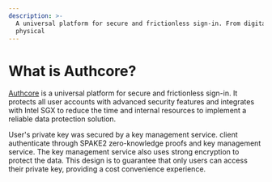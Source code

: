 ```yaml
---
description: >-
  A universal platform for secure and frictionless sign-in. From digital to
  physical
---
```


# What is Authcore?

[Authcore](https://authcore.io/) is a universal platform for secure and frictionless sign-in. It protects all user accounts with advanced security features and integrates with Intel SGX to reduce the time and internal resources to implement a reliable data protection solution.

User's private key was secured by a key management service. client authenticate through SPAKE2 zero-knowledge proofs and key management service. The key management service also uses strong encryption to protect the data. This design is to guarantee that only users can access their private key, providing a cost convenience experience.

